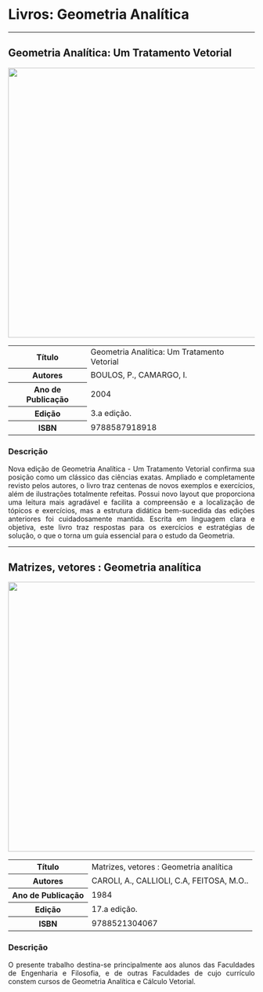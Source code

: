 # Livros: Geometria Analítica

<hr>

## Geometria Analítica: Um Tratamento Vetorial

<p align="center">
  <img src="https://github.com/Universidade-Livre/ciencia-da-computacao/assets/30880723/4c6f63d6-a1e9-4990-a7d0-e9f136dff079" width="550px">
</p>

<table align="center">
    <tr>
        <th>Título</th>
        <td>Geometria Analítica: Um Tratamento Vetorial</td>
    </tr>
    <tr>
        <th>Autores</th>
        <td>BOULOS, P., CAMARGO, I.</td>
    </tr>
    <tr>
        <th>Ano de Publicação</th>
        <td>2004</td>
    </tr>
    <tr>
        <th>Edição</th>
        <td>3.a edição.</td>
    </tr>
    <tr>
        <th>ISBN</th>
        <td>9788587918918 </td>
    </tr>
</table>

### Descrição

<p align="justify">
Nova edição de Geometria Analítica - Um Tratamento Vetorial confirma sua posição como um clássico das ciências exatas. Ampliado e completamente revisto pelos autores, o livro traz centenas de novos exemplos e exercícios, além de ilustrações totalmente refeitas. Possui novo layout que proporciona uma leitura mais agradável e facilita a compreensão e a localização de tópicos e exercícios, mas a estrutura didática bem-sucedida das edições anteriores foi cuidadosamente mantida. Escrita em linguagem clara e objetiva, este livro traz respostas para os exercícios e estratégias de solução, o que o torna um guia essencial para o estudo da Geometria.
</p>

<hr>

## Matrizes, vetores : Geometria analítica

<p align="center">
  <img src="https://github.com/Universidade-Livre/ciencia-da-computacao/assets/30880723/1a028d7d-3678-464c-a84b-cef7eb28719b" width="550px">
</p>


<table align="center">
    <tr>
        <th>Título</th>
        <td>Matrizes, vetores : Geometria analítica</td>
    </tr>
    <tr>
        <th>Autores</th>
        <td>CAROLI, A., CALLIOLI, C.A, FEITOSA, M.O..</td>
    </tr>
    <tr>
        <th>Ano de Publicação</th>
        <td>1984</td>
    </tr>
    <tr>
        <th>Edição</th>
        <td>17.a edição.</td>
    </tr>
    <tr>
        <th>ISBN</th>
        <td>9788521304067</td>
    </tr>
</table>

### Descrição

<p align="justify">
O presente trabalho destina-se principalmente aos alunos das Faculdades de Engenharia e Filosofia, e de outras Faculdades de cujo currículo constem cursos de Geometria Analítica e Cálculo Vetorial.
</p>
